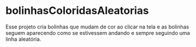 # bolinhasColoridasAleatorias

Esse projeto cria bolinhas que mudam de cor ao clicar na tela e as bolinhas seguem aparecendo como se estivessem andando e sempre seguindo uma linha aleatória.